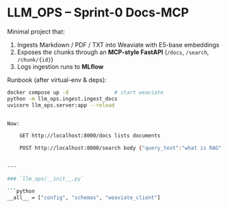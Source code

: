 # LLM_OPS – Sprint-0 Docs-MCP

Minimal project that:

1. Ingests Markdown / PDF / TXT into Weaviate with E5-base embeddings  
2. Exposes the chunks through an **MCP-style FastAPI** (`/docs`, `/search`, `/chunk/{id}`)  
3. Logs ingestion runs to **MLflow**

Runbook (after virtual-env & deps):

```bash
docker compose up -d               # start weaviate
python -m llm_ops.ingest.ingest_docs
uvicorn llm_ops.server:app --reload


Now:

    GET http://localhost:8000/docs lists documents

    POST http://localhost:8000/search body {"query_text":"what is RAG","top_k":3}


---

### `llm_ops/__init__.py`

```python
__all__ = ["config", "schemas", "weaviate_client"]